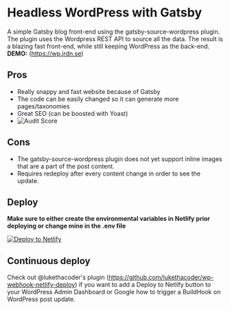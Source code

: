 # Headless WordPress with Gatsby

A simple Gatsby blog front-end using the gatsby-source-wordpress plugin. The plugin uses the Wordpress REST API to source all the data. The result is a blazing fast front-end, while still keeping WordPress as the back-end. 
**DEMO:** (https://wp.jrdn.se)

## Pros
* Really snappy and fast website because of Gatsby
* The code can be easily changed so it can generate more pages/taxonomies
* Great SEO (can be boosted with Yoast)
* ![Audit Score](https://pasteboard.co/IHsHwww.png)


## Cons
* The gatsby-source-wordpress plugin does not yet support inline images that are a part of the post content.
* Requires redeploy after every content change in order to see the update.

## Deploy
**Make sure to either create the environmental variables in Netlify prior deploying or change mine in the .env file**

[![Deploy to Netlify](https://www.netlify.com/img/deploy/button.svg)](https://app.netlify.com/start/deploy?repository=https://github.com/jrdnse/headless-wp)

## Continuous deploy
Check out @lukethacoder's plugin (https://github.com/lukethacoder/wp-webhook-netlify-deploy) if you want to add a Deploy to Netlify button to your WordPress Admin Dashboard or Google how to trigger a BuildHook on WordPress post update.

